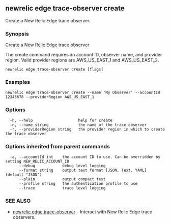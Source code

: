 ## newrelic edge trace-observer create

Create a New Relic Edge trace observer.

### Synopsis

Create a New Relic Edge trace observer

The create command requires an account ID, observer name, and provider region.
Valid provider regions are AWS_US_EAST_1 and AWS_US_EAST_2.


```
newrelic edge trace-observer create [flags]
```

### Examples

```
newrelic edge trace-observer create --name 'My Observer' --accountId 12345678 --providerRegion AWS_US_EAST_1
```

### Options

```
  -h, --help                    help for create
  -n, --name string             the name of the trace observer
  -r, --providerRegion string   the provider region in which to create the trace observer
```

### Options inherited from parent commands

```
  -a, --accountId int    the account ID to use. Can be overridden by setting NEW_RELIC_ACCOUNT_ID
      --debug            debug level logging
      --format string    output text format [JSON, Text, YAML] (default "JSON")
      --plain            output compact text
      --profile string   the authentication profile to use
      --trace            trace level logging
```

### SEE ALSO

* [newrelic edge trace-observer](newrelic_edge_trace-observer.md)	 - Interact with New Relic Edge trace observers.

